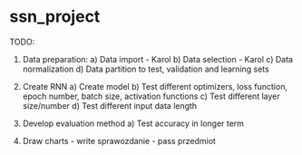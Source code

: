 # ssn_project
TODO:
1) Data preparation:
    a) Data import - Karol
    b) Data selection - Karol
    c) Data normalization
    d) Data partition to test, validation and learning sets

2) Create RNN
    a) Create model
    b) Test different optimizers, loss function, epoch number, batch size, activation functions
    c) Test different layer size/number
    d) Test different input data length
    
3) Develop evaluation method
    a) Test accuracy in longer term

4) Draw charts - write sprawozdanie - pass przedmiot
